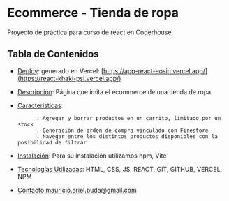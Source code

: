 # Ecommerce - Tienda de ropa

Proyecto de práctica para curso de react en Coderhouse.

## Tabla de Contenidos

- [Deploy](#Deploy):  generado en Vercel: [https://app-react-eosin.vercel.app/](https://react-khaki-psi.vercel.app/)
- [Descripción](#descripción): Página que imita el ecommerce de una tienda de ropa.
- [Características](#características):

            . Agregar y borrar productos en un carrito, limitado por un stock
            . Generación de orden de compra vinculado con Firestore
            . Navegar entre los distintos productos disponibles con la posibilidad de filtrar
            
- [Instalación](#instalación): Para su instalación utilizamos npm, Vite
- [Tecnologías Utilizadas](#tecnologías-utilizadas): HTML, CSS, JS, REACT, GIT, GITHUB, VERCEL, NPM
- [Contacto](#contacto) mauricio.ariel.buda@gmail.com
